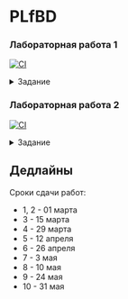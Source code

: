 # PLfBD


### Лабораторная работа 1

[![CI](https://github.com/DPeshkoff/PLfBD/actions/workflows/ci.yml/badge.svg?branch=lab1)](https://github.com/DPeshkoff/PLfBD/actions/workflows/ci.yml)

<details><summary>Задание</summary>
<p>
**Вариант 1**

4. Создать приложение для ввода пароля из командной строки и сравнения его со строкой-образцом.

5. Создать программу ввода целых чисел как аргументов командной строки, подсчета их суммы (произведения) и вывода результата на консоль.

**Вариант 2**

10. Числа в порядке убывания частоты встречаемости чисел.

12. Числа Фибоначчи: f0 = f1 = 1, f (n) = f (n–1) + f (n–2).
</p>
</details> 

### Лабораторная работа 2

[![CI](https://github.com/DPeshkoff/PLfBD/actions/workflows/ci.yml/badge.svg?branch=lab2)](https://github.com/DPeshkoff/PLfBD/actions/workflows/ci.yml)

<details><summary>Задание</summary>
<p>

**Вариант 1**

В приведенных ниже заданиях необходимо вывести внизу фамилию разработчика, дату и время получения задания, а также дату и время сдачи задания. Для получения последней даты и времени следует использовать класс Date.

10. Используя оператор switch, написать программу, которая выводит на экран сообщения о принадлежности некоторого значения k интервалам (-10k, 5], [0, 10], [5, 15], [10, 10k].

1. Ввести n строк с консоли, найти самую короткую и самую длинную строки. Вывести найденные строки и их длину.

**Вариант 2**

Ввести с консоли n – размерность матрицы a[n][n]. Задать значения элементов матрицы в интервале значений от -n до n с помощью датчика случайных чисел.

10. Найти максимальный элемент(ы) в матрице и удалить из матрицы все строки и столбцы, его содержащие

1. Упорядочить строки (столбцы) матрицы в порядке возрастания значений элементов k-го столбца (строки).
</p>
</details> 

## Дедлайны

Сроки сдачи работ: 
* 1, 2 - 01 марта
* 3 - 15 марта
* 4 - 29 марта
* 5 - 12 апреля
* 6 - 26 апреля 
* 7 - 3 мая 
* 8 - 10 мая
* 9 - 24 мая
* 10 - 31 мая
